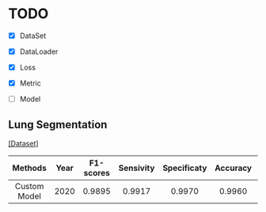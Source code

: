 # TODO

- [x] DataSet

- [x] DataLoader

- [x] Loss

- [x] Metric

- [ ] Model

## Lung Segmentation

[[Dataset]](https://www.kaggle.com/kmader/finding-lungs-in-ct-data/data)

|Methods|Year|F1-scores|Sensivity|Specificaty|Accuracy|AUC|JS|
|:------:|:---:|:---:|:---:|:---:|:---:|:---:|:---:|
|Custom Model|2020|0.9895|0.9917|0.9970|0.9960|0.9944|0.9793|
